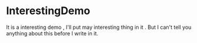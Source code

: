 # InterestingDemo
It is a interesting demo , I'll put may interesting thing in it . But I can't tell you anything about this before I write in it.
